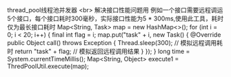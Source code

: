 thread_pool线程池并发器 <br\>
解决接口性能问题用
例如一个接口需要远程调运5个接口，每个接口耗时300毫秒，实际接口性能为5 * 300ms,使用此工具，耗时仅为最长接口耗时
Map<String, Task> map = new HashMap<>();
		for (int i = 0; i < 20; i++) {
			final int flag = i;
			map.put("task" + i, new Task() {
				@Override
				public Object call() throws Exception {
					Thread.sleep(300); // 模拟远程调用耗时
					return "task" + flag; // 模拟返回远程调用结果
				}
			});
		}
		long time = System.currentTimeMillis();
		Map<String, Object> execute1 = ThredPoolUtil.execute(map);
